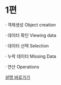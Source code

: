 # 1편

· 객체생성 Object creation

· 데이터 확인 Viewing data

· 데이터 선택 Selection

· 누락 데이터 Missing Data

· 연산 Operations

[설명 바로가기](https://blog.naver.com/pjt3591oo/221902207070)